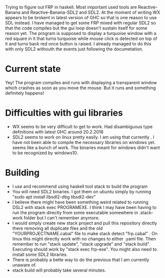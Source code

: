 Trying to figure out FRP in haskell. Most important used tools are Reactive-Banana and Reactive-Banana-SDL2 and SDL2. At the moment of writing WX appears to be brokent in latest version of GHC so that is one reason to use SDL instead. I have managed to get some FRP mixed with regular SDL2 so that the code compiles but the gui loop doesn't sustain itself for some reason yet. The program is supposed to display a turquoise window with a red square in it that turns turquoise while mouse click is detected on top of it and turns back red once button is raised. I already managed to do this with only SDL2 withouth the events just following the documetation.

# Current state #
Yey! The program compiles and runs with displaying a transparent window which crashes as soon as you move the mouse. But it runs and something definitely happens!

# Difficulties with gui libraries #
* WX seems to be very difficult to get to work. Had disambiguous type definitions with latest GHC around 20.2.2018
* SDL2 seems to work on linux pretty easily. I am using that currently . I have not been able to compile the necessary libraries on windows yet. seems like a bunch of work. The binaries meant for windows didn't want to be recognized by windows10.

# Building #
* I use and recommend using haskell tool stack to build the program
* You will need SDL2 binaries. I got them on ubuntu simply by running "sudo apt install libsdl2-dbg libsdl2-dev"
* I believe there might have been something weird related to running DSL2 with stack exec PROGRAMEXE. I think I may have been having to run the program directly from some executable somewhere in .stack-work folder but I can't remember anymore.
* I would simply create new stack project and pull this repository directly there removing all duplicate files and the old "YOURPROJECTNAME.cabal" file to make stack detect "frp.cabal" . On linux this might directly work with no changes to either .yaml file. Then remember to run "stack update", "stack upgrade" and "stack build". Executing should work by "stack exec frp-exe". You might also need to install some SDL2 libraries.
* There is probably a bette way to do the previous that I am currently unaware of.
* stack build will probably take several minutes.


